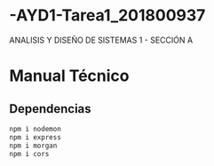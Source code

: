 # -AYD1-Tarea1_201800937
ANALISIS Y DISEÑO DE SISTEMAS 1 - SECCIÓN A

# Manual Técnico

## Dependencias

```bash
npm i nodemon
npm i express
npm i morgan
npm i cors
```